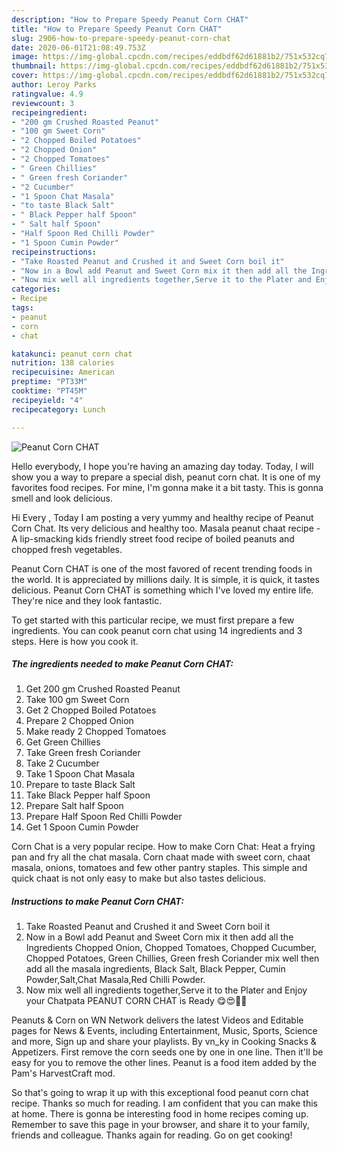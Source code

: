 ```yaml
---
description: "How to Prepare Speedy Peanut Corn CHAT"
title: "How to Prepare Speedy Peanut Corn CHAT"
slug: 2906-how-to-prepare-speedy-peanut-corn-chat
date: 2020-06-01T21:08:49.753Z
image: https://img-global.cpcdn.com/recipes/eddbdf62d61881b2/751x532cq70/peanut-corn-chat-recipe-main-photo.jpg
thumbnail: https://img-global.cpcdn.com/recipes/eddbdf62d61881b2/751x532cq70/peanut-corn-chat-recipe-main-photo.jpg
cover: https://img-global.cpcdn.com/recipes/eddbdf62d61881b2/751x532cq70/peanut-corn-chat-recipe-main-photo.jpg
author: Leroy Parks
ratingvalue: 4.9
reviewcount: 3
recipeingredient:
- "200 gm Crushed Roasted Peanut"
- "100 gm Sweet Corn"
- "2 Chopped Boiled Potatoes"
- "2 Chopped Onion"
- "2 Chopped Tomatoes"
- " Green Chillies"
- " Green fresh Coriander"
- "2 Cucumber"
- "1 Spoon Chat Masala"
- "to taste Black Salt"
- " Black Pepper half Spoon"
- " Salt half Spoon"
- "Half Spoon Red Chilli Powder"
- "1 Spoon Cumin Powder"
recipeinstructions:
- "Take Roasted Peanut and Crushed it and Sweet Corn boil it"
- "Now in a Bowl add Peanut and Sweet Corn mix it then add all the Ingredients Chopped Onion, Chopped Tomatoes, Chopped Cucumber, Chopped Potatoes, Green Chillies, Green fresh Coriander mix well then add all the masala ingredients, Black Salt, Black Pepper, Cumin Powder,Salt,Chat Masala,Red Chilli Powder."
- "Now mix well all ingredients together,Serve it to the Plater and Enjoy your Chatpata PEANUT CORN CHAT is Ready 😋😍🥰🥳"
categories:
- Recipe
tags:
- peanut
- corn
- chat

katakunci: peanut corn chat 
nutrition: 138 calories
recipecuisine: American
preptime: "PT33M"
cooktime: "PT45M"
recipeyield: "4"
recipecategory: Lunch

---
```



![Peanut Corn CHAT](https://img-global.cpcdn.com/recipes/eddbdf62d61881b2/751x532cq70/peanut-corn-chat-recipe-main-photo.jpg)

Hello everybody, I hope you're having an amazing day today. Today, I will show you a way to prepare a special dish, peanut corn chat. It is one of my favorites food recipes. For mine, I'm gonna make it a bit tasty. This is gonna smell and look delicious.

Hi Every , Today I am posting a very yummy and healthy recipe of Peanut Corn Chat. Its very delicious and healthy too. Masala peanut chaat recipe - A lip-smacking kids friendly street food recipe of boiled peanuts and chopped fresh vegetables.

Peanut Corn CHAT is one of the most favored of recent trending foods in the world. It is appreciated by millions daily. It is simple, it is quick, it tastes delicious. Peanut Corn CHAT is something which I've loved my entire life. They're nice and they look fantastic.


To get started with this particular recipe, we must first prepare a few ingredients. You can cook peanut corn chat using 14 ingredients and 3 steps. Here is how you cook it.

<!--inarticleads1-->

##### The ingredients needed to make Peanut Corn CHAT:

1. Get 200 gm Crushed Roasted Peanut
1. Take 100 gm Sweet Corn
1. Get 2 Chopped Boiled Potatoes
1. Prepare 2 Chopped Onion
1. Make ready 2 Chopped Tomatoes
1. Get  Green Chillies
1. Take  Green fresh Coriander
1. Take 2 Cucumber
1. Take 1 Spoon Chat Masala
1. Prepare to taste Black Salt
1. Take  Black Pepper half Spoon
1. Prepare  Salt half Spoon
1. Prepare Half Spoon Red Chilli Powder
1. Get 1 Spoon Cumin Powder


Corn Chat is a very popular recipe. How to make Corn Chat: Heat a frying pan and fry all the chat masala. Corn chaat made with sweet corn, chaat masala, onions, tomatoes and few other pantry staples. This simple and quick chaat is not only easy to make but also tastes delicious. 

<!--inarticleads2-->

##### Instructions to make Peanut Corn CHAT:

1. Take Roasted Peanut and Crushed it and Sweet Corn boil it
1. Now in a Bowl add Peanut and Sweet Corn mix it then add all the Ingredients Chopped Onion, Chopped Tomatoes, Chopped Cucumber, Chopped Potatoes, Green Chillies, Green fresh Coriander mix well then add all the masala ingredients, Black Salt, Black Pepper, Cumin Powder,Salt,Chat Masala,Red Chilli Powder.
1. Now mix well all ingredients together,Serve it to the Plater and Enjoy your Chatpata PEANUT CORN CHAT is Ready 😋😍🥰🥳


Peanuts &amp; Corn on WN Network delivers the latest Videos and Editable pages for News &amp; Events, including Entertainment, Music, Sports, Science and more, Sign up and share your playlists. By vn_ky in Cooking Snacks &amp; Appetizers. First remove the corn seeds one by one in one line. Then it&#39;ll be easy for you to remove the other lines. Peanut is a food item added by the Pam&#39;s HarvestCraft mod. 

So that's going to wrap it up with this exceptional food peanut corn chat recipe. Thanks so much for reading. I am confident that you can make this at home. There is gonna be interesting food in home recipes coming up. Remember to save this page in your browser, and share it to your family, friends and colleague. Thanks again for reading. Go on get cooking!
